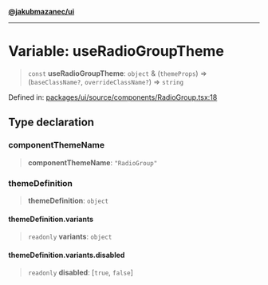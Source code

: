 [**@jakubmazanec/ui**](../README.md)

---

# Variable: useRadioGroupTheme

> `const` **useRadioGroupTheme**: `object` & (`themeProps`) => (`baseClassName?`,
> `overrideClassName?`) => `string`

Defined in:
[packages/ui/source/components/RadioGroup.tsx:18](https://github.com/jakubmazanec/tools/blob/74fa88a6249b3d486436ae7655f4962bc4a86e11/packages/ui/source/components/RadioGroup.tsx#L18)

## Type declaration

### componentThemeName

> **componentThemeName**: `"RadioGroup"`

### themeDefinition

> **themeDefinition**: `object`

#### themeDefinition.variants

> `readonly` **variants**: `object`

#### themeDefinition.variants.disabled

> `readonly` **disabled**: \[`true`, `false`\]
